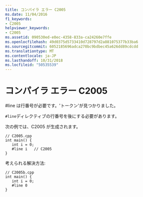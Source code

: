```yaml
---
title: コンパイラ エラー C2005
ms.date: 11/04/2016
f1_keywords:
- C2005
helpviewer_keywords:
- C2005
ms.assetid: 090530ed-e0ec-4358-833a-ca24260e7ffe
ms.openlocfilehash: 49d0375d5733410d728797d2a881075377b33ba6
ms.sourcegitcommit: 6052185696adca270bc9bdbec45a626dd89cdcdd
ms.translationtype: MT
ms.contentlocale: ja-JP
ms.lasthandoff: 10/31/2018
ms.locfileid: "50535539"
---
```

# <a name="compiler-error-c2005"></a>コンパイラ エラー C2005

\#line は行番号が必要です。'トークン'が見つかりました。

`#line`ディレクティブの行番号を後にする必要があります。

次の例では、C2005 が生成されます。

```
// C2005.cpp
int main() {
   int i = 0;
   #line i   // C2005
}
```

考えられる解決方法:

```
// C2005b.cpp
int main() {
   int i = 0;
   #line 0
}
```
